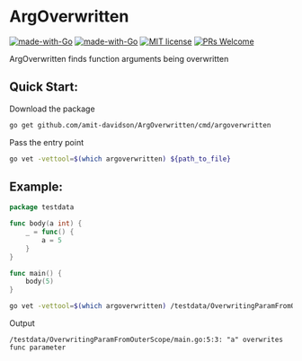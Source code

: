 # ArgOverwritten

[![made-with-Go](https://github.com/go-critic/go-critic/workflows/Go/badge.svg)](http://golang.org)
[![made-with-Go](https://img.shields.io/badge/Made%20with-Go-1f425f.svg)](http://golang.org)
[![MIT license](https://img.shields.io/badge/License-MIT-blue.svg)](https://lbesson.mit-license.org/)
[![PRs Welcome](https://img.shields.io/badge/PRs-welcome-brightgreen.svg?style=flat-square)](http://makeapullrequest.com)

ArgOverwritten finds function arguments being overwritten

## Quick Start:

Download the package

``` bash
go get github.com/amit-davidson/ArgOverwritten/cmd/argoverwritten
```

Pass the entry point

``` bash
go vet -vettool=$(which argoverwritten) ${path_to_file}
```

## Example:
``` go
package testdata

func body(a int) {
	_ = func() {
		a = 5
	}
}

func main() {
	body(5)
}
```
``` bash
go vet -vettool=$(which argoverwritten) /testdata/OverwritingParamFromOuterScope
```

Output
```
/testdata/OverwritingParamFromOuterScope/main.go:5:3: "a" overwrites func parameter
```